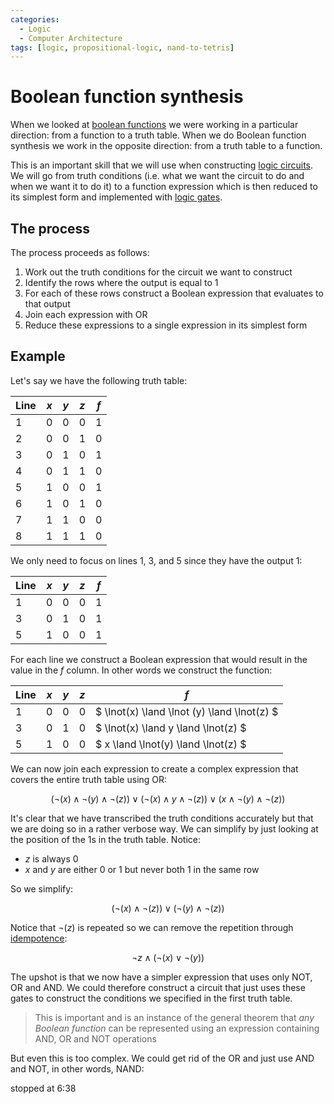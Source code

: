 ```yaml
---
categories:
  - Logic
  - Computer Architecture
tags: [logic, propositional-logic, nand-to-tetris]
---
```


# Boolean function synthesis

When we looked at [boolean functions](/Logic/Propositional_logic/Boolean_functions.md) we were working in a particular direction: from a function to a truth table. When we do Boolean function synthesis we work in the opposite direction: from a truth table to a function.

This is an important skill that we will use when constructing [logic circuits](/Electronics_and_Hardware/Digital_circuits/Digital_circuits.md). We will go from truth conditions (i.e. what we want the circuit to do and when we want it to do it) to a function expression which is then reduced to its simplest form and implemented with [logic gates](/Electronics_and_Hardware/Digital_circuits/Logic_gates.md).

## The process

The process proceeds as follows:

1. Work out the truth conditions for the circuit we want to construct
2. Identify the rows where the output is equal to 1
3. For each of these rows construct a Boolean expression that evaluates to that output
4. Join each expression with OR
5. Reduce these expressions to a single expression in its simplest form

## Example

Let's say we have the following truth table:

| Line | $x$ | $y$ | $z$ | $f$ |
| ---- | --- | --- | --- | --- |
| 1    | 0   | 0   | 0   | 1   |
| 2    | 0   | 0   | 1   | 0   |
| 3    | 0   | 1   | 0   | 1   |
| 4    | 0   | 1   | 1   | 0   |
| 5    | 1   | 0   | 0   | 1   |
| 6    | 1   | 0   | 1   | 0   |
| 7    | 1   | 1   | 0   | 0   |
| 8    | 1   | 1   | 1   | 0   |

We only need to focus on lines 1, 3, and 5 since they have the output 1:

| Line | $x$ | $y$ | $z$ | $f$ |
| ---- | --- | --- | --- | --- |
| 1    | 0   | 0   | 0   | 1   |
| 3    | 0   | 1   | 0   | 1   |
| 5    | 1   | 0   | 0   | 1   |

For each line we construct a Boolean expression that would result in the value in the $f$ column. In other words we construct the function:

| Line | $x$ | $y$ | $z$ | $f$                                         |
| ---- | --- | --- | --- | ------------------------------------------- |
| 1    | 0   | 0   | 0   | $ \lnot(x) \land \lnot (y) \land \lnot(z) $ |
| 3    | 0   | 1   | 0   | $ \lnot(x) \land y \land \lnot(z) $         |
| 5    | 1   | 0   | 0   | $ x \land \lnot(y) \land \lnot(z) $         |

We can now join each expression to create a complex expression that covers the entire truth table using OR:

$$
(\lnot(x) \land \lnot (y) \land \lnot(z)) \lor (\lnot(x) \land y \land \lnot(z)) \lor  (x \land \lnot(y) \land \lnot(z))
$$

It's clear that we have transcribed the truth conditions accurately but that we are doing so in a rather verbose way. We can simplify by just looking at the position of the 1s in the truth table. Notice:

- $z$ is always 0
- $x$ and $y$ are either 0 or 1 but never both 1 in the same row

So we simplify:

$$
    (\lnot(x) \land \lnot(z)) \lor (\lnot(y) \land \lnot(z))
$$

Notice that $\lnot(z)$ is repeated so we can remove the repetition through [idempotence](/Logic/Propositional_logic/Boolean_algebra.md#idempotent-law):

$$
    \lnot z \land (\lnot(x) \lor \lnot(y))
$$

The upshot is that we now have a simpler expression that uses only NOT, OR and AND. We could therefore construct a circuit that just uses these gates to construct the conditions we specified in the first truth table.

> This is important and is an instance of the general theorem that _any Boolean function_ can be represented using an expression containing AND, OR and NOT operations

But even this is too complex. We could get rid of the OR and just use AND and NOT, in other words, NAND:

stopped at 6:38
